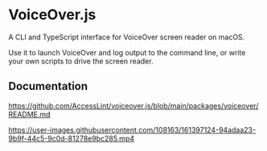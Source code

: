 # VoiceOver.js

A CLI and TypeScript interface for VoiceOver screen reader  on macOS. 

Use it to launch VoiceOver and log output to the command line, or write your own scripts to drive the screen reader.

## Documentation

https://github.com/AccessLint/voiceover.js/blob/main/packages/voiceover/README.md

https://user-images.githubusercontent.com/108163/161397124-94adaa23-9b9f-44c5-9c0d-81278e9bc285.mp4
